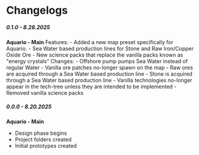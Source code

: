 # Changelogs

##### 0.1.0 - 8.28.2025
**Aquario - Main**
Features:
    - Added a new map preset specifically for Aquario.
    - Sea Water based production lines for Stone and Raw Iron/Copper Oxide Ore
    - New science packs that replace the vanilla packs known as "energy crystals"
Changes:
    - Offshore pump pumps Sea Water instead of regular Water
    - Vanilla ore patches no-longer spawn on the map
    - Raw ores are acquired through a Sea Water based production line
    - Stone is acquired through a Sea Water based production line
    - Vanilla technologies no-longer appear in the tech-tree unless they are intended to be implemented
    - Removed vanilla science packs

##### 0.0.0 - 8.20.2025
**Aquario - Main**
- Design phase begins
- Project folders created
- Initial prototypes created